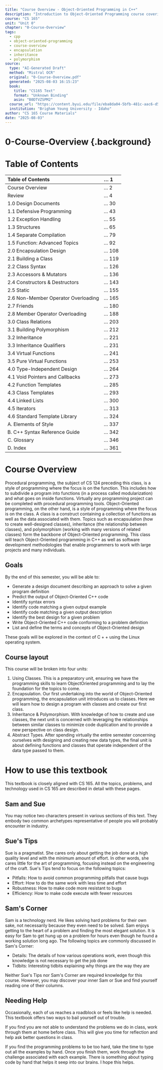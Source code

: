 ```yaml
---
title: "Course Overview - Object-Oriented Programming in C++"
description: "Introduction to Object-Oriented Programming course covering encapsulation, inheritance, polymorphism, and abstract types"
course: "CS 165"
unit: "Unit 0"
chapter: "0-Course-Overview"
tags:
  - cpp
  - object-oriented-programming
  - course-overview
  - encapsulation
  - inheritance
  - polymorphism
source:
  type: "AI-Generated Draft"
  method: "Mistral OCR"
  original: "0-Course-Overview.pdf"
  generated: "2025-08-03 16:15:23"
  book:
    title: "CS165 Text"
    format: "Unknown Binding"
    asin: "B0DTVZSPM2"
  course_url: "https://content.byui.edu/file/eba8da04-5bfb-481c-aac6-d571199802f3/5/CS%20165%20Syllabus.html"
  institution: "Brigham Young University - Idaho"
author: "CS 165 Course Materials"
date: "2025-08-03"
---
```


# 0-Course-Overview {.background}

# Table of Contents

| Table of Contents | $\ldots$ 1 |
| :--- | :--- |
| Course Overview | $\ldots$ 2 |
| Review | $\ldots$ 4 |
| 1.0 Design Documents | $\ldots$ 30 |
| 1.1 Defensive Programming | $\ldots$ 43 |
| 1.2 Exception Handling | $\ldots$ 55 |
| 1.3 Structures | $\ldots$ 65 |
| 1.4 Separate Compilation | $\ldots$ 79 |
| 1.5 Function: Advanced Topics | $\ldots$ 92 |
| 2.0 Encapsulation Design | $\ldots$ 108 |
| 2.1 Building a Class | $\ldots$ 119 |
| 2.2 Class Syntax | $\ldots$ 126 |
| 2.3 Accessors \& Mutators | $\ldots$ 136 |
| 2.4 Constructors \& Destructors | $\ldots$ 143 |
| 2.5 Static | $\ldots$ 155 |
| 2.6 Non-Member Operator Overloading | $\ldots$ 165 |
| 2.7 Friends | $\ldots$ 180 |
| 2.8 Member Operator Overloading | $\ldots$ 188 |
| 3.0 Class Relations | $\ldots$ 203 |
| 3.1 Building Polymorphism | $\ldots$ 212 |
| 3.2 Inheritance | $\ldots$ 221 |
| 3.3 Inheritance Qualifiers | $\ldots$ 231 |
| 3.4 Virtual Functions | $\ldots$ 241 |
| 3.5 Pure Virtual Functions | $\ldots$ 253 |
| 4.0 Type-Independent Design | $\ldots$ 264 |
| 4.1 Void Pointers and Callbacks | $\ldots$ 273 |
| 4.2 Function Templates | $\ldots$ 285 |
| 4.3 Class Templates | $\ldots$ 293 |
| 4.4 Linked Lists | $\ldots$ 300 |
| 4.5 Iterators | $\ldots$ 313 |
| 4.6 Standard Template Library | $\ldots$ 324 |
| A. Elements of Style | $\ldots$ 337 |
| B. C++ Syntax Reference Guide | $\ldots$ 342 |
| C. Glossary | $\ldots$ 346 |
| D. Index | $\ldots$ 361 |

# Course Overview 

Procedural programming, the subject of CS 124 preceding this class, is a style of programming where the focus is on the function. This includes how to subdivide a program into functions (in a process called modularization) and what goes on inside functions. Virtually any programming project can be completed with procedural programming tools.
Object-Oriented programming, on the other hand, is a style of programming where the focus is on the class. A class is a construct containing a collection of functions as well as the data associated with them. Topics such as encapsulation (how to create well-designed classes), inheritance (the relationship between classes), and polymorphism (working with many versions of related classes) form the backbone of Object-Oriented programming.
This class will teach Object-Oriented programming in C++ as well as software development methodologies that enable programmers to work with large projects and many individuals.

## Goals

By the end of this semester, you will be able to:

- Generate a design document describing an approach to solve a given program definition
- Predict the output of Object-Oriented C++ code
- Identify syntax errors
- Identify code matching a given output example
- Identify code matching a given output description
- Identify the best design for a given problem
- Write Object-Oriented C++ code conforming to a problem definition
- List and define the terms and concepts of Object-Oriented design

These goals will be explored in the context of $\mathrm{C}++$ using the Linux operating system.

## Course layout

This course will be broken into four units:

1. Using Classes. This is a preparatory unit, ensuring we have the programming skills to learn ObjectOriented programming and to lay the foundation for the topics to come.
2. Encapsulation. Our first undertaking into the world of Object-Oriented programming, the encapsulation unit introduces us to classes. Here we will learn how to design a program with classes and create our first class.
3. Inheritance \& Polymorphism. With knowledge of how to create and use classes, the next unit is concerned with leveraging the relationships between similar classes to minimize code duplication and to provide a new perspective on class design.
4. Abstract Types. After spending virtually the entire semester concerning ourselves with designing and creating new data types, the final unit is about defining functions and classes that operate independent of the data type passed to them.

# How to use this textbook 

This textbook is closely aligned with CS 165. All the topics, problems, and technology used in CS 165 are described in detail with these pages.

## Sam and Sue

You may notice two characters present in various sections of this text. They embody two common archetypes representative of people you will probably encounter in industry.

## Sue's Tips

Sue is a pragmatist. She cares only about getting the job done at a high quality level and with the minimum amount of effort. In other words, she cares little for the art of programming, focusing instead on the engineering of the craft.
Sue's Tips tend to focus on the following topics:

- Pitfalls: How to avoid common programming pitfalls that cause bugs
- Effort: How to do the same work with less time and effort
- Robustness: How to make code more resistant to bugs
- Efficiency: How to make code execute with fewer resources


## Sam's Corner

Sam is a technology nerd. He likes solving hard problems for their own sake, not necessarily because they even need to be solved. Sam enjoys getting to the heart of a problem and finding the most elegant solution. It is easy for Sam to get hung up on a problem for hours even though he found a working solution long ago.
The following topics are commonly discussed in Sam's Corner:

- Details: The details of how various operations work, even though this knowledge is not necessary to get the job done
- Tidbits: Interesting tidbits explaining why things are the way they are

Neither Sue's Tips nor Sam's Corner are required knowledge for this course. However, you may discover your inner Sam or Sue and find yourself reading one of their columns.

## Needing Help

Occasionally, each of us reaches a roadblock or feels like help is needed. This textbook offers two ways to bail yourself out of trouble.

If you find you are not able to understand the problems we do in class, work through them at home before class. This will give you time for reflection and help ask better questions in class.

If you find the programming problems to be too hard, take the time to type out all the examples by hand. Once you finish them, work through the challenge associated with each example. There is something about typing code by hand that helps it seep into our brains. I hope this helps.